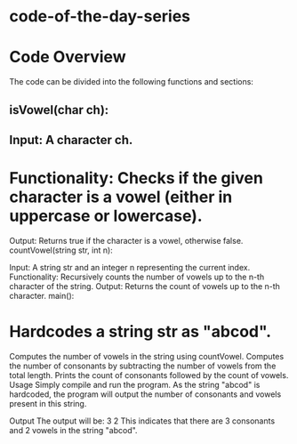 # code-of-the-day-series
# Code Overview
The code can be divided into the following functions and sections:

## isVowel(char ch):

## Input: A character ch.
# Functionality: Checks if the given character is a vowel (either in uppercase or lowercase).
Output: Returns true if the character is a vowel, otherwise false.
countVowel(string str, int n):

Input: A string str and an integer n representing the current index.
Functionality: Recursively counts the number of vowels up to the n-th character of the string.
Output: Returns the count of vowels up to the n-th character.
main():

# Hardcodes a string str as "abcod".
Computes the number of vowels in the string using countVowel.
Computes the number of consonants by subtracting the number of vowels from the total length.
Prints the count of consonants followed by the count of vowels.
Usage
Simply compile and run the program. As the string "abcod" is hardcoded, the program will output the number of consonants and vowels present in this string.

Output
The output will be:
3
2
This indicates that there are 3 consonants and 2 vowels in the string "abcod".

